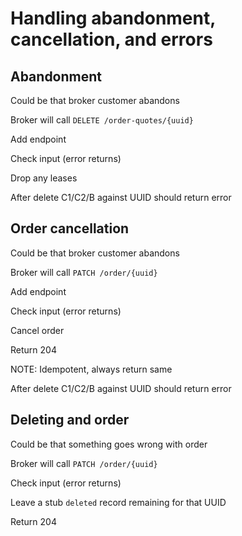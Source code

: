 # Handling abandonment, cancellation, and errors

## Abandonment

Could be that broker customer abandons

Broker will call `DELETE /order-quotes/{uuid}`

Add endpoint

Check input (error returns)

Drop any leases

After delete C1/C2/B against UUID should return error

## Order cancellation

Could be that broker customer abandons

Broker will call `PATCH /order/{uuid}`

Add endpoint

Check input (error returns)

Cancel order

Return 204

NOTE: Idempotent, always return same

After delete C1/C2/B against UUID should return error

## Deleting and order

Could be that something goes wrong with order

Broker will call `PATCH /order/{uuid}`

Check input (error returns)

Leave a stub `deleted` record remaining for that UUID

Return 204

